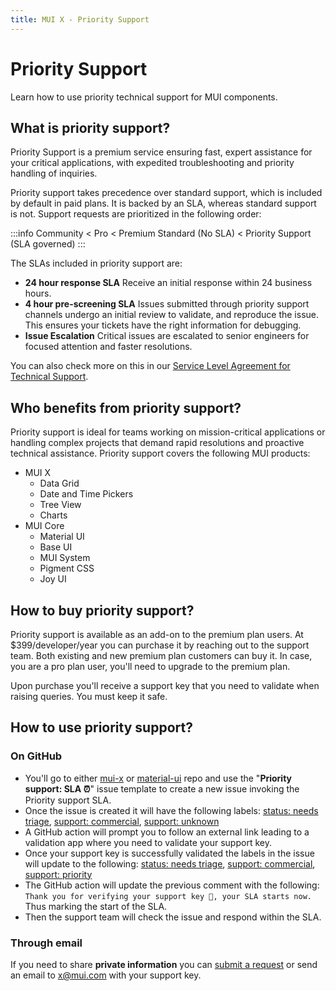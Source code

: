 ```yaml
---
title: MUI X - Priority Support
---
```


# Priority Support [<span class="plan-premium"></span>](/x/introduction/licensing/#premium-plan 'Premium plan')

<p class="description">Learn how to use priority technical support for MUI components.</p>

## What is priority support?

Priority Support is a premium service ensuring fast, expert assistance for your critical applications, with expedited troubleshooting and priority handling of inquiries.

Priority support takes precedence over standard support, which is included by default in paid plans. It is backed by an SLA, whereas standard support is not. Support requests are prioritized in the following order:

:::info
Community < Pro < Premium Standard (No SLA) < Priority Support (SLA governed)
:::

The SLAs included in priority support are:

- **24 hour response SLA**
  Receive an initial response within 24 business hours.
- **4 hour pre-screening SLA**
  Issues submitted through priority support channels undergo an initial review to validate, and reproduce the issue. This ensures your tickets have the right information for debugging.
- **Issue Escalation**
  Critical issues are escalated to senior engineers for focused attention and faster resolutions.

You can also check more on this in our [Service Level Agreement for Technical Support](https://mui.com/legal/technical-support-sla/).

## Who benefits from priority support?

Priority support is ideal for teams working on mission-critical applications or handling complex projects that demand rapid resolutions and proactive technical assistance. Priority support covers the following MUI products:

- MUI X
  - Data Grid
  - Date and Time Pickers
  - Tree View
  - Charts
- MUI Core
  - Material UI
  - Base UI
  - MUI System
  - Pigment CSS
  - Joy UI

## How to buy priority support?

Priority support is available as an add-on to the premium plan users. At $399/developer/year you can purchase it by reaching out to the support team. Both existing and new premium plan customers can buy it. In case, you are a pro plan user, you'll need to upgrade to the premium plan.

Upon purchase you'll receive a support key that you need to validate when raising queries. You must keep it safe.

## How to use priority support?

### On GitHub

- You'll go to either [mui-x](https://github.com/mui/mui-x) or [material-ui](https://github.com/mui/material-ui) repo and use the "**Priority support: SLA ⏰**" issue template to create a new issue invoking the Priority support SLA.
- Once the issue is created it will have the following labels: [status: needs triage](https://github.com/mui/mui-x/labels/status%3A%20needs%20triage), [support: commercial](https://github.com/mui/mui-x/labels/support%3A%20commercial), [support: unknown](https://github.com/mui/mui-x/labels/support%3A%20unknown)
- A GitHub action will prompt you to follow an external link leading to a validation app where you need to validate your support key.
- Once your support key is successfully validated the labels in the issue will update to the following: [status: needs triage](https://github.com/mui/mui-x/labels/status%3A%20needs%20triage), [support: commercial](https://github.com/mui/mui-x/labels/support%3A%20commercial), [support: priority](https://github.com/mui/mui-x/labels/support%3A%20priority)
- The GitHub action will update the previous comment with the following: `Thank you for verifying your support key 🔑, your SLA starts now.` Thus marking the start of the SLA.
- Then the support team will check the issue and respond within the SLA.

### Through email

If you need to share **private information** you can [submit a request](https://support.mui.com/hc/en-us/requests/new?tf_360023797420=mui_x) or send an email to [x@mui.com](mailto:x@mui.com) with your support key.
